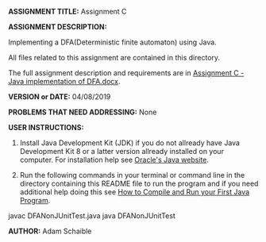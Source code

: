 **ASSIGNMENT TITLE:** Assignment C

**ASSIGNMENT DESCRIPTION:**

Implementing a DFA(Deterministic finite automaton) using Java. 

All files related to this assignment are contained in this directory.

The full assignment description and requirements are in [Assignment C - Java implementation of DFA.docx](https://github.com/AdamSchaible/MSU_Denver/blob/master/CS%203240%20Intro%20to%20Theory%20of%20Computation%20(Spring%202019)/Assignment%20C/Assignment%20C%20-%20Java%20implementation%20of%20DFA.docx).

**VERSION or DATE:** 04/08/2019

**PROBLEMS THAT NEED ADDRESSING:** None

**USER INSTRUCTIONS:** 

1) Install Java Development Kit (JDK) if you do not allready have Java Development Kit 8 or a latter version allready installed on your computer. For installation help see [Oracle's Java website](https://www.oracle.com/java/technologies/javase-downloads.html).

2) Run the following commands in your terminal or command line in the directory containing this README file to run the program and if you need additional help doing this see [How to Compile and Run your First Java Program](https://beginnersbook.com/2013/05/first-java-program/).

javac DFANonJUnitTest.java
java DFANonJUnitTest

**AUTHOR:** Adam Schaible